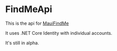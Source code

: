 # FindMeApi
  
This is the api for [MauiFindMe](https://github.com/mattsell82/MauiFindMe)

It uses .NET Core Identity with individual accounts.

It's still in alpha.
